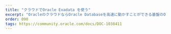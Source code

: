 ```yaml
---
title: "クラウドでOracle Exadata を使う"
excerpt: "OracleのクラウドならOracle Databaseを高速に動かすことができる基盤のOracle Exadata も使えます。インスタンスの作り方から、様々な使い方を学んでいただける内容になっています。"
order: 090
tags: https://community.oracle.com/docs/DOC-1038411
---
```



